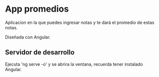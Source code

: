 
# App promedios

Aplicacion en la que puedes ingresar notas y te dará el promedio de estas notas.

Diseñada con Angular.


## Servidor de desarrollo

Ejecuta 'ng serve -o' y se abrira la ventana, recuerda tener instalado Angular.




